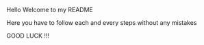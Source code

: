 Hello Welcome to my README

Here you have to follow each and every steps without any mistakes


GOOD LUCK !!!